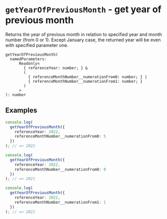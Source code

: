 # `getYearOfPreviousMonth` - get year of previous month

Returns the year of previous month in relation to specified year and month number (from 0 or 1).
Except January case, the returned year will be even with specified parameter one.

```
getYearOfPreviousMonth(
  namedParameters:
      Readonly<
        { referenceYear: number; } &
        (
          { referenceMonthNumber__numerationFrom0: number; } |
          { referenceMonthNumber__numerationFrom1: number; }
        )
      >
): number
```

## Examples

```typescript
console.log(
  getYearOfPreviousMonth({
    referenceYear: 2022,
    referenceMonthNumber__numerationFrom0: 5
  })
); // => 2022

console.log(
  getYearOfPreviousMonth({
    referenceYear: 2022,
    referenceMonthNumber__numerationFrom0: 0
  })
); // => 2021

console.log(
  getYearOfPreviousMonth({
    referenceYear: 2022,
    referenceMonthNumber__numerationFrom1: 1
  })
); // => 2021
```
